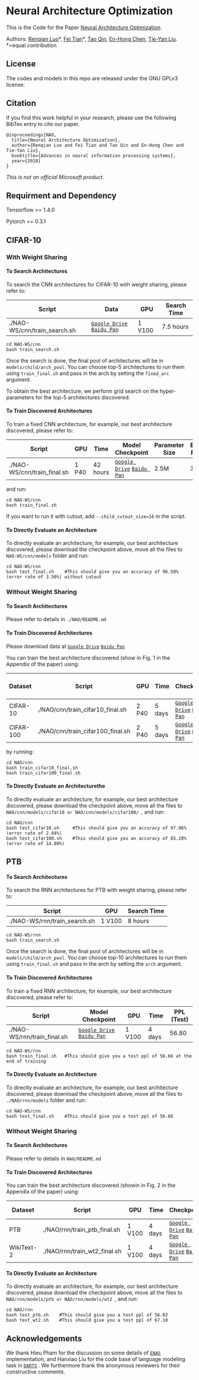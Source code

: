 # Neural Architecture Optimization
This is the Code for the Paper [Neural Architecture Optimization](https://arxiv.org/abs/1808.07233).

Authors: [Renqian Luo](http://home.ustc.edu.cn/~lrq)\*, [Fei Tian](https://ustctf.github.io/)\*, [Tao Qin](https://www.microsoft.com/en-us/research/people/taoqin/), [En-Hong Chen](http://staff.ustc.edu.cn/~cheneh/), [Tie-Yan Liu](https://www.microsoft.com/en-us/research/people/tyliu/). *=equal contribution

## License
The codes and models in this repo are released under the GNU GPLv3 license.

## Citation
If you find this work helpful in your research, please use the following BibTex entry to cite our paper.
```
@inproceedings{NAO,
  title={Neural Architecture Optimization},
  author={Renqian Luo and Fei Tian and Tao Qin and En-Hong Chen and Tie-Yan Liu},
  booktitle={Advances in neural information processing systems},
  year={2018}
}

```

_This is not an official Microsoft product._


## Requirment and Dependency
Tensorflow >= 1.4.0

Pytorch == 0.3.1

## CIFAR-10

### With Weight Sharing
#### To Search Architectures 
To search the CNN architectures for CIFAR-10 with weight sharing, please refer to:

| Script | Data| GPU | Search Time |
| ------------- | ------------- | ------------- | ------------- |
| ./NAO-WS/cnn/train_search.sh | [`Google Drive`](https://drive.google.com/open?id=11BJbR_qvvRKtaCzCBH5gMCXRWJb6m3ct) [`Baidu Pan`](https://pan.baidu.com/s/1EMZZNzdyovOW93ghonkHOA) | 1 V100 | 7.5 hours | 

```
cd NAO-WS/cnn
bash train_search.sh
```

Once the search is done, the final pool of architectures will be in ```models/child/arch_pool```. You can choose top-5 architectures to run them using ```train_final.sh``` and pass in the arch by setting the ```fixed_arc``` argument.

To obtain the best architecture, we perform grid search on the hyper-parameters for the top-5 architectures discovered.

#### To Train Discovered Architectures
To train a fixed CNN architecture, for example, our best architecture discovered, please refer to:

| Script | GPU | Time | Model Checkpoint | Parameter Size | Error Rate |
| ------------- | ------------- | ------------- | ------------- | ------------- | ------------- |
| ./NAO-WS/cnn/train_final.sh | 1 P40 | 42 hours | [`Google Drive`](https://drive.google.com/open?id=1JpQelT03YsxHxraT7Iskg0J6wXsPiPXI) [`Baidu Pan`](https://pan.baidu.com/s/1q6UIRnjm1eFizsyaCA-m_Q)| 2.5M | 3.50 |

and run:

```
cd NAO-WS/cnn
bash train_final.sh
```

If you want to run it with cutout, add ```--child_cutout_size=16``` in the script.

#### To Directly Evaluate an Architecture
To directly evaluate an architecture, for example, our best architecture discovered, please download the checkpoint above, move all the files to ```NAO-WS/cnn/models``` folder and run:

```
cd NAO-WS/cnn
bash test_final.sh    #This should give you an accuracy of 96.50% (error rate of 3.50%) without cutout
```

### Without Weight Sharing
#### To Search Architectures
Please refer to details in ```./NAO/README.md```

#### To Train Discovered Architectures
Please download data at [`Google Drive`](https://drive.google.com/open?id=1XcC_cycn1Dog4s_Bki8TV9XZYc1Ast3u) [`Baidu Pan`](https://pan.baidu.com/s/1VS2_K3nAzWZh-JIwVmNyCg)

You can train the best architecture discovered (show in Fig. 1 in the Appendix of the paper) using:

| Dataset | Script | GPU | Time | Checkpoint| Error Rate (Test)|
| ------------- | ------------- | ------------- | ------------- | ------------- | ------------- |
|CIFAR-10| ./NAO/cnn/train_cifar10_final.sh | 2 P40 | 5 days | [`Google Drive`](https://drive.google.com/open?id=1TPgAZB7ZXAxaYmTj8efriJ6IbmSgMJKX) [`Baidu Pan`](https://pan.baidu.com/s/1r8nQIRE7F4jBTEKKqyaZuA)| 2.10% |
|CIFAR-100| ./NAO/cnn/train_cifar100_final.sh | 2 P40 | 5 days | [`Google Drive`](https://drive.google.com/open?id=15eDukFiGoGmqLbZAES826eFem99V_2bI) [`Baidu Pan`](https://pan.baidu.com/s/1r8nQIRE7F4jBTEKKqyaZuA)| 14.80% |

by running:
```
cd NAO/cnn
bash train_cifar10_final.sh
bash train_cifar100_final.sh
```

#### To Directly Evaluate an Architecturethe 
To directly evaluate an architecture, for example, our best architecture discovered, please download the checkpoint above, move all the files to ```NAO/cnn/models/cifar10 or NAO/cnn/models/cifar100/ ```, and run:
```
cd NAO/cnn
bash test_cifar10.sh     #This should give you an accuracy of 97.96% (error rate of 2.04%)
bash test_cifar100.sh    #This should give you an accuracy of 85.20% (error rate of 14.80%)
```

## PTB
#### To Search Architectures 
To search the RNN architectures for PTB with weight sharing, please refer to:

| Script | GPU | Search Time |
| ------------- | ------------- | ------------- |
| ./NAO-WS/rnn/train_search.sh | 1 V100 | 8 hours | 

```
cd NAO-WS/rnn
bash train_search.sh
```

Once the search is done, the final pool of architectures will be in ```models/child/arch_pool```. You can choose top-10 architectures to run them using ```train_final.sh``` and pass in the arch by setting the ```arch``` argument.

#### To Train Discovered Architectures
To train a fixed RNN architecture, for example, our best architecture discovered, please refer to:

| Script | Model Checkpoint | GPU | Time | PPL (Test) | 
| ------------- | ------------- | ------------- | ------------- | ------------- |
| ./NAO-WS/rnn/train_final.sh | [`Google Drive`](https://drive.google.com/open?id=1yMOSDR_Aq2kLLP7c5q5eJw5v9OyGsd_P) [`Baidu Pan`](https://pan.baidu.com/s/1r8nQIRE7F4jBTEKKqyaZuA)|1 V100 | 4 days | 56.80 |

```
cd NAO-WS/rnn
bash train_final.sh   #This should give you a test ppl of 56.66 at the end of training
```
#### To Directly Evaluate an Architecture
To directly evaluate an architecture, for example, our best architecture discovered, please download the checkpoint above, move all the files to ```./NAO/rnn/models``` folder and run:

```
cd NAO-WS/cnn
bash test_final.sh    #This should give you a test ppl of 56.66
```

### Without Weight Sharing
#### To Search Architectures
Please refer to details in ```NAO/README.md```

#### To Train Discovered Architectures
You can train the best architecture discovered (showin in Fig. 2 in the Appendix of the paper) using:

| Dataset | Script | GPU | Time | Checkpoint| PPL (Test)|
| ------------- | ------------- | ------------- | ------------- | ------------- |------------- |
|PTB| ./NAO/rnn/train_ptb_final.sh | 1 V100 | 4 days | [`Google Drive`](https://drive.google.com/open?id=1o8Nq890szQwlMZDHwzcGhZ3BsnH_sGvT) [`Baidu Pan`](https://pan.baidu.com/s/1jnjkyLylX1LqiD9m98vRqw)| 56.02 |
|WikiText-2| ./NAO/rnn/train_wt2_final.sh | 1 V100 | 4 days | [`Google Drive`](https://drive.google.com/open?id=1N0BbsJPJo02pE2ILfAi_RtLPOJJwBxfu) [`Baidu Pan`](https://pan.baidu.com/s/1jnjkyLylX1LqiD9m98vRqw)| 67.10 |

#### To Directly Evaluate an Architecture
To directly evaluate an architecture, for example, our best architecture discovered, please download the checkpoint above, move all the files to ```NAO/rnn/models/ptb or NAO/rnn/models/wt2 ```, and run:
```
cd NAO/rnn
bash test_ptb.sh    #This should give you a test ppl of 56.02
bash test_wt2.sh    #This should give you a test ppl of 67.10
```

## Acknowledgements
We thank Hieu Pham for the discussion on some details of [`ENAS`](https://github.com/melodyguan/enas) implementation, and Hanxiao Liu for the code base of language modeling task in [`DARTS`](https://github.com/quark0/darts) . We furthermore thank the anonymous reviewers for their constructive comments.
